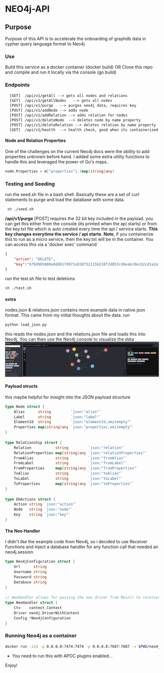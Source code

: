 
# NEO4j-API
## Purpose
Purpose of this API is to accelerate the onboarding of graphdb data in cypher query language format to Neo4j


### Use
Build this service as a docker container (docker build)
OR
Clone this repo and compile and run it locally via the console (go build)


### Endpoints
```console
  [GET]  /api/v1/getAll --> gets all nodes and relations
  [GET]  /api/v1/getAllNodes   --> gets all nodes
  [POST] /api/v1/purge   --> purges neo4j data, requires key
  [POST] /api/v1/addNode --> adds node
  [POST] /api/v1/addRelation --> adds relation for nodes
  [POST] /api/v1/deleteNode  --> deletes node by name property
  [POST] /api/v1/deleteRelation --> deletes relation by name property
  [GET]  /api/v1/health  --> health check, good when its containerized
  ```

  #### Node and Relation Properties
  One of the challenges on the current Neo4j docs were the ability to add properties unknown before hand. I added some extra utility functions to handle this and leveraged the power of Go's maps..
  ```go
  node.Properties = m["properties"].(map[string]any)
  ```
### Testing and Seeding
 run the seed.sh file in a bash shell. Basically these are a set of curl statements to purge and load the database with some data. 
 ```bash
  sh ./seed.sh
  ```
  **/api/v1/purge** [POST] requires the 32 bit key included in the payload. you can get this either from the console (its printed when the api starts) or from the key.txt file which is auto created every time the api / service starts. **This key changes everytime the service / api starts**.
  **Note**, if you containerize this to run as a micro service, then the key.txt will be in the container. You can access this via a 'docker exec' command
```json 
{
    "action": "DELETE",
    "key":"679d985808e8dd0178971e838752115b218f2d053cd6eabc0ecb2cd1a2a781bc"
}
```

run the test.sh file to test deletions
```bash
sh ./test.sh
```
#### extra
nodes.json & relations.json contains more example data in native json format. This came from my initial thoughts about the data.
run 
```python
python load_json.py
```
this reads the nodes.json and the relations.json file and loads this into Neo4j. You can then use the Neo4j console to visualize the data
![S3 Files ](img/neo-kg.png)
#### Payload structs
this maybe helpful for inisight into the JSON payload structure
```go
type Node struct {
	Alias      string         `json:"alias"`
	Label      string         `json:"label"`
	ElementId  string         `json:"elementId,omitempty"`
	Properties map[string]any `json:"properties,omitempty"`
}

type Relationship struct {
	Relation           string         `json:"relation"`
	RelationProperties map[string]any `json:"relationProperties"`
	FromAlias          string         `json:"fromAlias"`
	FromLabel          string         `json:"fromLabel"`
	FromProperties     map[string]any `json:"fromProperties"`
	ToAlias            string         `json:"toAlias"`
	ToLabel            string         `json:"toLabel"`
	ToProperties       map[string]any `json:"toProperties"`
}

type DbActions struct {
	Action string `json:"action"`
	Node   string `json:"node"`
	Key    string `json:"key"`
}
```
#### The Neo Handler
I didn't like the example code from Neo4j, so i decided to use Receiver Functions and inject a database handler for any function call that needed an neo4j.session
```go
type Neo4jConfiguration struct {
	Url      string
	Username string
	Password string
	Database string
}

// NeoHandler allows for passing the neo driver from Main() to receiver functions for calling Neo4j sessions..
type NeoHandler struct {
	Ctx    context.Context
	Driver neo4j.DriverWithContext
	Config *Neo4jConfiguration
}
``` 


### Running Neo4j as a container
```bash
docker run -itd -p 0.0.0.0:7474:7474 -p 0.0.0.0:7687:7687 -v $PWD/neo4j-data:/data -v $PWD/neo4j-plugins:/plugins --name neo4j-apoc -e NEO4J_apoc_export_file_enabled=true -e NEO4J_apoc_import_file_enabled=true -e NEO4J_apoc_import_file_use__neo4j__config=true -e NEO4JLABS_PLUGINS=\[\"apoc\"\] neo4j:latest
```
- You need to run this with APOC plugins enabled...

Enjoy!